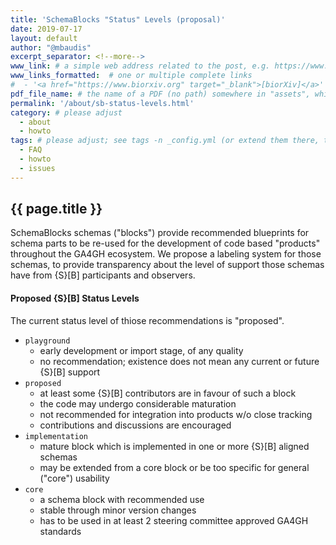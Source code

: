 ```yaml
---
title: 'SchemaBlocks "Status" Levels (proposal)'
date: 2019-07-17
layout: default
author: "@mbaudis"
excerpt_separator: <!--more-->
www_link: # a simple web address related to the post, e.g. https://www.ga4gh.org
www_links_formatted:  # one or multiple complete links
#  - '<a href="https://www.biorxiv.org" target="_blank">[biorXiv]</a>'
pdf_file_name: # the name of a PDF (no path) somewhere in "assets", which will be auto-linked
permalink: '/about/sb-status-levels.html'
category: # please adjust
  - about
  - howto
tags: # please adjust; see tags -n _config.yml (or extend them there, too)
  - FAQ
  - howto
  - issues
---
```


## {{ page.title }}

SchemaBlocks schemas ("blocks") provide recommended blueprints for schema parts
to be re-used for the development of code based "products" throughout the GA4GH
ecosystem. We propose a labeling system for those schemas, to provide
transparency about the level of support those schemas have from {S}[B]
participants and observers.

<!--more-->

#### Proposed {S}[B] Status Levels

The current status level of thiose recommendations is "proposed".

* `playground`
	- early development or import stage, of any quality
	- no recommendation; existence does not mean any current or future
	{S}[B] support
* `proposed`
	- at least some {S}[B] contributors are in favour of such a block
	- the code may undergo considerable maturation
	- not recommended for integration into products w/o close tracking
	- contributions and discussions are encouraged
* `implementation`
	- mature block which is implemented in one or more {S}[B] aligned
	schemas
	- may be extended from a core block or be too specific for general
	("core") usability
* `core`
	- a schema block with recommended use
	- stable through minor version changes
	- has to be used in at least 2 steering committee approved GA4GH standards
